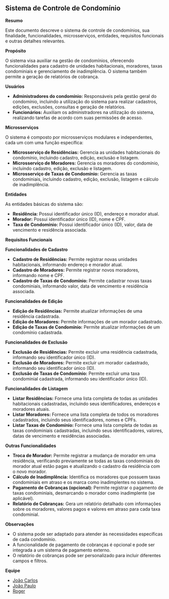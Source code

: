 ## Sistema de Controle de Condomínio

**Resumo**

Este documento descreve o sistema de controle de condomínios, sua finalidade, funcionalidades, microsserviços, entidades, requisitos funcionais e outras detalhes relevantes.

**Propósito**

O sistema visa auxiliar na gestão de condomínios, oferecendo funcionalidades para cadastro de unidades habitacionais, moradores, taxas condominiais e gerenciamento de inadimplência. O sistema também permite a geração de relatórios de cobrança.

**Usuários**

* **Administradores do condomínio:** Responsáveis pela gestão geral do condomínio, incluindo a utilização do sistema para realizar cadastros, edições, exclusões, consultas e geração de relatórios.
* **Funcionários:** Auxiliam os administradores na utilização do sistema, realizando tarefas de acordo com suas permissões de acesso.

**Microsserviços**

O sistema é composto por microsserviços modulares e independentes, cada um com uma função específica:

* **Microsserviço de Residências:** Gerencia as unidades habitacionais do condomínio, incluindo cadastro, edição, exclusão e listagem.
* **Microsserviço de Moradores:** Gerencia os moradores do condomínio, incluindo cadastro, edição, exclusão e listagem.
* **Microsserviço de Taxas de Condomínio:** Gerencia as taxas condominiais, incluindo cadastro, edição, exclusão, listagem e cálculo de inadimplência.

**Entidades**

As entidades básicas do sistema são:

* **Residência:** Possui identificador único (ID), endereço e morador atual.
* **Morador:** Possui identificador único (ID), nome e CPF.
* **Taxa de Condomínio:** Possui identificador único (ID), valor, data de vencimento e residência associada.

**Requisitos Funcionais**

**Funcionalidades de Cadastro**

* **Cadastro de Residências:** Permite registrar novas unidades habitacionais, informando endereço e morador atual.
* **Cadastro de Moradores:** Permite registrar novos moradores, informando nome e CPF.
* **Cadastro de Taxas de Condomínio:** Permite cadastrar novas taxas condominiais, informando valor, data de vencimento e residência associada.

**Funcionalidades de Edição**

* **Edição de Residências:** Permite atualizar informações de uma residência cadastrada.
* **Edição de Moradores:** Permite informações de um morador cadastrado.
* **Edição de Taxas de Condomínio:** Permite atualizar informações de um condomínio cadastrada.

**Funcionalidades de Exclusão**

* **Exclusão de Residências:** Permite excluir uma residência cadastrada, informando seu identificador único (ID).
* **Exclusão de Moradores:** Permite excluir um morador cadastrado, informando seu identificador único (ID).
* **Exclusão de Taxas de Condomínio:** Permite excluir uma taxa condominial cadastrada, informando seu identificador único (ID).

**Funcionalidades de Listagem**

* **Listar Residências:** Fornece uma lista completa de todas as unidades habitacionais cadastradas, incluindo seus identificadores, endereços e moradores atuais.
* **Listar Moradores:** Fornece uma lista completa de todos os moradores cadastrados, incluindo seus identificadores, nomes e CPFs.
* **Listar Taxas de Condomínio:** Fornece uma lista completa de todas as taxas condominiais cadastradas, incluindo seus identificadores, valores, datas de vencimento e residências associadas.

**Outras Funcionalidades**

* **Troca de Morador:** Permite registrar a mudança de morador em uma residência, verificando previamente se todas as taxas condominiais do morador atual estão pagas e atualizando o cadastro da residência com o novo morador.
* **Cálculo de Inadimplência:** Identifica os moradores que possuem taxas condominiais em atraso e os marca como inadimplentes no sistema.
* **Pagamento de Cobranças (opcional):** Permite registrar o pagamento de taxas condominiais, desmarcando o morador como inadimplente (se aplicável).
* **Relatório de Cobranças:** Gera um relatório detalhado com informações sobre os moradores, valores pagos e valores em atraso para cada taxa condominial.

**Observações**

* O sistema pode ser adaptado para atender às necessidades específicas de cada condomínio.
* A funcionalidade de pagamento de cobranças é opcional e pode ser integrada a um sistema de pagamento externo.
* O relatório de cobranças pode ser personalizado para incluir diferentes campos e filtros.

**Equipe**

* [João Carlos](https://github.com/TheJohnnyX)
* [João Paulo](https://github.com/joaopaulomts)
* [Roger](https://github.com/rogerbertan)
